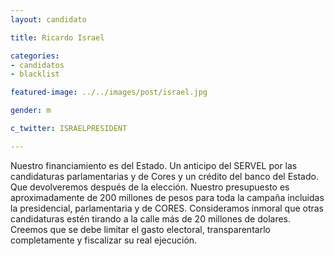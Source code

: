 ```yaml
---
layout: candidato

title: Ricardo Israel

categories: 
- candidatos
- blacklist

featured-image: ../../images/post/israel.jpg

gender: m

c_twitter: ISRAELPRESIDENT

---
```


Nuestro financiamiento es del Estado. Un anticipo del SERVEL por las candidaturas parlamentarias y de Cores y un crédito del banco del Estado. Que devolveremos después de la elección. Nuestro presupuesto es aproximadamente de 200 millones de pesos para toda la campaña incluidas la presidencial, parlamentaria y de CORES. Consideramos inmoral que otras candidaturas estén tirando a la calle más de 20 millones de dolares. Creemos que se debe limitar el gasto electoral, transparentarlo completamente y fiscalizar su real ejecución.
